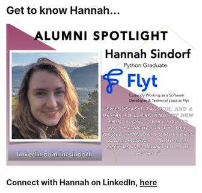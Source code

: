 <!-- <div align="center">  -->

# Get to know Hannah...


![Hannah Sindorf](./assets/HannahSindorf.png "Hannah Sindorf")

## Connect with Hannah on LinkedIn, [here](https://www.linkedin.com/in/sindorf/)

<!-- </div> -->